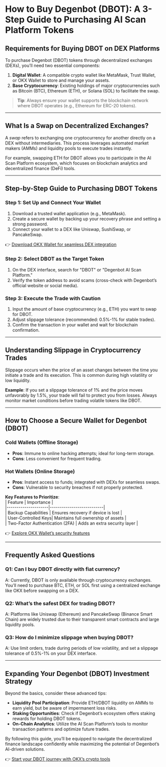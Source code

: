 # How to Buy Degenbot (DBOT): A 3-Step Guide to Purchasing AI Scan Platform Tokens  

## Requirements for Buying DBOT on DEX Platforms  
To purchase Degenbot (DBOT) tokens through decentralized exchanges (DEXs), you’ll need two essential components:  

1. **Digital Wallet**: A compatible crypto wallet like MetaMask, Trust Wallet, or OKX Wallet to store and manage your assets.  
2. **Base Cryptocurrency**: Existing holdings of major cryptocurrencies such as Bitcoin (BTC), Ethereum (ETH), or Solana (SOL) to facilitate the swap.  

> **Tip**: Always ensure your wallet supports the blockchain network where DBOT operates (e.g., Ethereum for ERC-20 tokens).  

---

## What Is a Swap on Decentralized Exchanges?  
A *swap* refers to exchanging one cryptocurrency for another directly on a DEX without intermediaries. This process leverages automated market makers (AMMs) and liquidity pools to execute trades instantly.  

For example, swapping ETH for DBOT allows you to participate in the AI Scan Platform ecosystem, which focuses on blockchain analytics and decentralized finance (DeFi) tools.  

---

## Step-by-Step Guide to Purchasing DBOT Tokens  

### Step 1: Set Up and Connect Your Wallet  
1. Download a trusted wallet application (e.g., MetaMask).  
2. Create a secure wallet by backing up your recovery phrase and setting a strong password.  
3. Connect your wallet to a DEX like Uniswap, SushiSwap, or PancakeSwap.  

👉 [Download OKX Wallet for seamless DEX integration](https://bit.ly/okx-bonus)  

### Step 2: Select DBOT as the Target Token  
1. On the DEX interface, search for "DBOT" or "Degenbot AI Scan Platform."  
2. Verify the token address to avoid scams (cross-check with Degenbot’s official website or social media).  

### Step 3: Execute the Trade with Caution  
1. Input the amount of base cryptocurrency (e.g., ETH) you want to swap for DBOT.  
2. Adjust slippage tolerance (recommended: 0.5%-1% for stable trades).  
3. Confirm the transaction in your wallet and wait for blockchain confirmation.  

---

## Understanding Slippage in Cryptocurrency Trades  
Slippage occurs when the price of an asset changes between the time you initiate a trade and its execution. This is common during high volatility or low liquidity.  

**Example**: If you set a slippage tolerance of 1% and the price moves unfavorably by 1.5%, your trade will fail to protect you from losses. Always monitor market conditions before trading volatile tokens like DBOT.  

---

## How to Choose a Secure Wallet for Degenbot (DBOT)  

### Cold Wallets (Offline Storage)  
- **Pros**: Immune to online hacking attempts; ideal for long-term storage.  
- **Cons**: Less convenient for frequent trading.  

### Hot Wallets (Online Storage)  
- **Pros**: Instant access to funds; integrated with DEXs for seamless swaps.  
- **Cons**: Vulnerable to security breaches if not properly protected.  

**Key Features to Prioritize**:  
| Feature            | Importance                |  
|---------------------|---------------------------|  
| Backup Capabilities | Ensures recovery if device is lost |  
| User-Controlled Keys| Maintains full ownership of assets |  
| Two-Factor Authentication (2FA) | Adds an extra security layer |  

👉 [Explore OKX Wallet’s security features](https://bit.ly/okx-bonus)  

---

## Frequently Asked Questions  

### Q1: Can I buy DBOT directly with fiat currency?  
A: Currently, DBOT is only available through cryptocurrency exchanges. You’ll need to purchase BTC, ETH, or SOL first using a centralized exchange like OKX before swapping on a DEX.  

### Q2: What’s the safest DEX for trading DBOT?  
A: Platforms like Uniswap (Ethereum) and PancakeSwap (Binance Smart Chain) are widely trusted due to their transparent smart contracts and large liquidity pools.  

### Q3: How do I minimize slippage when buying DBOT?  
A: Use limit orders, trade during periods of low volatility, and set a slippage tolerance of 0.5%-1% on your DEX interface.  

---

## Expanding Your Degenbot (DBOT) Investment Strategy  
Beyond the basics, consider these advanced tips:  

- **Liquidity Pool Participation**: Provide ETH/DBOT liquidity on AMMs to earn yield, but be aware of impermanent loss risks.  
- **Staking Opportunities**: Check if Degenbot’s ecosystem offers staking rewards for holding DBOT tokens.  
- **On-Chain Analytics**: Utilize the AI Scan Platform’s tools to monitor transaction patterns and optimize future trades.  

By following this guide, you’ll be equipped to navigate the decentralized finance landscape confidently while maximizing the potential of Degenbot’s AI-driven solutions.  

👉 [Start your DBOT journey with OKX’s crypto tools](https://bit.ly/okx-bonus)